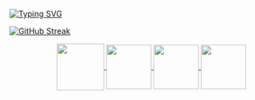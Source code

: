 [![Typing SVG](https://readme-typing-svg.herokuapp.com?font=Fira+Code&weight=500&size=25&pause=1000&color=53F3F7&background=060122&center=true&vCenter=true&random=false&width=435&height=60&lines=Hello%2C++my+name+is+Gabriel+;I'm+19+years+old+;I%C2%B4m+a+Software+Developer;welcome%3A)](https://git.io/typing-svg)

[![GitHub Streak](https://github-readme-streak-stats.herokuapp.com?user=gabriellima-wav&theme=github-dark-blue&date_format=j%20M%5B%20Y%5D)](https://git.io/streak-stats)


<div align="center"> 
<a href="https://instagram.com/gabriellima.wav" target="_blank">
<img align="center" height="84" width="84" src="https://github.com/carolbarbosa101/carolbarbosa101/assets/44561610/88a3dd4d-f85e-4141-af09-a2667d81df5b">
</a>

<a href="720847907170942977" target="_blank">
<img align="center" height="80" width="80" src="https://github.com/gabriellima-wav/gabriellima-wav/assets/127765401/e9701109-3608-44c1-9ab0-70dbf0f5ad8e">
</a>


<a href="mailto:cmp.1a.caroline@gmail.com">
<img align="center"  height="80" width="80" src="https://github.com/carolbarbosa101/carolbarbosa101/assets/44561610/2856fdde-3200-4398-8290-a0e45d3a35a0">
</a>


<a  href="https://www.linkedin.com/in/carolbarbosa/" target=_blank>
<img align="center"  height="80" width="80" src="https://github.com/carolbarbosa101/carolbarbosa101/assets/44561610/bc26a6f8-f0d3-4f15-82e1-55680c48f269">
</a>

</div>

<div align="center" >
